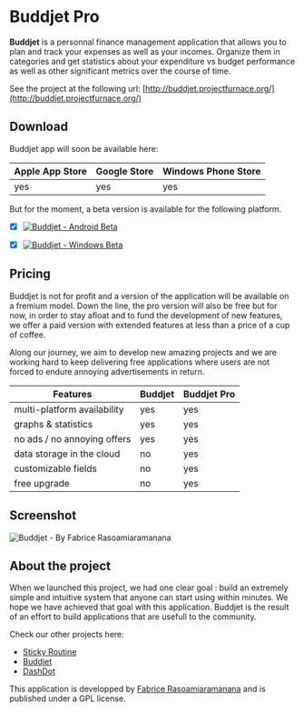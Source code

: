 # Buddjet Pro

**Buddjet** is a personnal finance management application that allows you to plan and track your expenses as well as your incomes. Organize them in categories and get statistics about your expenditure vs budget performance as well as other significant metrics over the course of time.

See the project at the following url: [http://buddjet.projectfurnace.org/](http://buddjet.projectfurnace.org/)


## Download

Buddjet app will soon be available here: 

Apple App Store | Google Store | Windows Phone Store 
--------------- | ------------ |-------------------- 
yes | yes | yes


But for the moment, a beta version is available for the following platform.

- [x] [![Buddjet - Android Beta](http://buddjet.projectfurnace.org/website/img/business/android-logo.png)](http://buddjet.projectfurnace.org/)
- [x] [![Buddjet - Windows Beta](http://buddjet.projectfurnace.org/website/img/business/windows-logo.png)](http://buddjet.projectfurnace.org/)



## Pricing

Buddjet is not for profit and a version of the application will be available on a fremium model. Down the line, the pro version will also be free but for now, in order to stay afloat and to fund the development of new features, we offer a paid version with extended features at less than a price of a cup of coffee.

Along our journey, we aim to develop new amazing projects and we are working hard to keep delivering free applications where users are not forced to endure annoying advertisements in return.

Features | Buddjet | Buddjet Pro 
-------- | ------- | -----------
multi-platform availability | yes | yes
graphs & statistics | yes | yes
no ads / no annoying offers | yes | yes
data storage in the cloud | no | yes
customizable fields | no | yes
free upgrade | no | yes


## Screenshot

![Buddjet - By Fabrice Rasoamiaramanana](http://buddjet.projectfurnace.org/website/img/business/dev_app.jpg)

## About the project

When we launched this project, we had one clear goal : build an extremely simple and intuitive system that anyone can start using within minutes. We hope we have achieved that goal with this application. Buddjet is the result of an effort to build applications that are usefull to the community.

Check our other projects here:
- [Sticky Routine](http://sticky.projectfurnace.org)
- [Buddjet](http://buddjet.projectfurnace.org)
- [DashDot](http://dash.projectfurnace.org)

This application is developped by [Fabrice Rasoamiaramanana](http://buddjet.projectfurnace.org) and is published under a GPL license.

